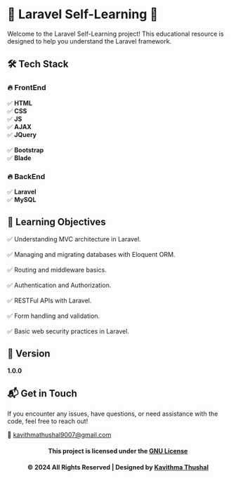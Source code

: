 # 🌟 Laravel Self-Learning 🌟

Welcome to the Laravel Self-Learning project! This educational resource is designed to help you understand the Laravel
framework.

## 🛠️ Tech Stack

### 🔥 FrontEnd

✅ **HTML**<br/>
✅ **CSS**<br/>
✅ **JS**<br/>
✅ **AJAX**<br/>
✅ **JQuery**<br/>  
✅ **Bootstrap**<br/>
✅ **Blade**<br/>

### 🔥 BackEnd

✅ **Laravel**<br/>
✅ **MySQL**<br/>

## 🚀 Learning Objectives

✅ Understanding MVC architecture in Laravel.<br/>  
✅ Managing and migrating databases with Eloquent ORM.<br/>  
✅ Routing and middleware basics.<br/>  
✅ Authentication and Authorization.<br/>  
✅ RESTFul APIs with Laravel.<br/>  
✅ Form handling and validation.<br/>  
✅ Basic web security practices in Laravel.<br/>

## 📝 Version

**1.0.0**

## 📬 Get in Touch

If you encounter any issues, have questions, or need assistance with the code, feel free to reach out!

📧 [kavithmathushal9007@gmail.com](mailto:kavithmathushal9007@gmail.com)

<div align="center">

#### This project is licensed under the [GNU License](LICENSE)

#### © 2024 All Rights Reserved | Designed by [Kavithma Thushal](https://github.com/Kavithma-Thushal)

</div>
